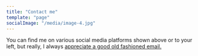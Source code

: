 ```yaml
---
title: "Contact me"
template: "page"
socialImage: "/media/image-4.jpg"
---
```


You can find me on various social media platforms shown above or to your left, but really, I always <a href = "mailto: dennisfrymire@gmail.com">appreciate a good old fashioned email. 